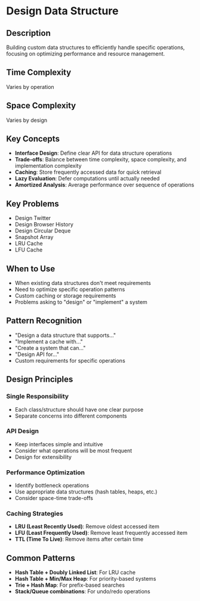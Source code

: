# Design Data Structure

## Description
Building custom data structures to efficiently handle specific operations, focusing on optimizing performance and resource management.

## Time Complexity
Varies by operation

## Space Complexity
Varies by design

## Key Concepts
- **Interface Design**: Define clear API for data structure operations
- **Trade-offs**: Balance between time complexity, space complexity, and implementation complexity
- **Caching**: Store frequently accessed data for quick retrieval
- **Lazy Evaluation**: Defer computations until actually needed
- **Amortized Analysis**: Average performance over sequence of operations

## Key Problems
- Design Twitter
- Design Browser History
- Design Circular Deque
- Snapshot Array
- LRU Cache
- LFU Cache

## When to Use
- When existing data structures don't meet requirements
- Need to optimize specific operation patterns
- Custom caching or storage requirements
- Problems asking to "design" or "implement" a system

## Pattern Recognition
- "Design a data structure that supports..."
- "Implement a cache with..."
- "Create a system that can..."
- "Design API for..."
- Custom requirements for specific operations

## Design Principles

### Single Responsibility
- Each class/structure should have one clear purpose
- Separate concerns into different components

### API Design
- Keep interfaces simple and intuitive
- Consider what operations will be most frequent
- Design for extensibility

### Performance Optimization
- Identify bottleneck operations
- Use appropriate data structures (hash tables, heaps, etc.)
- Consider space-time trade-offs

### Caching Strategies
- **LRU (Least Recently Used)**: Remove oldest accessed item
- **LFU (Least Frequently Used)**: Remove least frequently accessed item
- **TTL (Time To Live)**: Remove items after certain time

## Common Patterns
- **Hash Table + Doubly Linked List**: For LRU cache
- **Hash Table + Min/Max Heap**: For priority-based systems
- **Trie + Hash Map**: For prefix-based searches
- **Stack/Queue combinations**: For undo/redo operations
